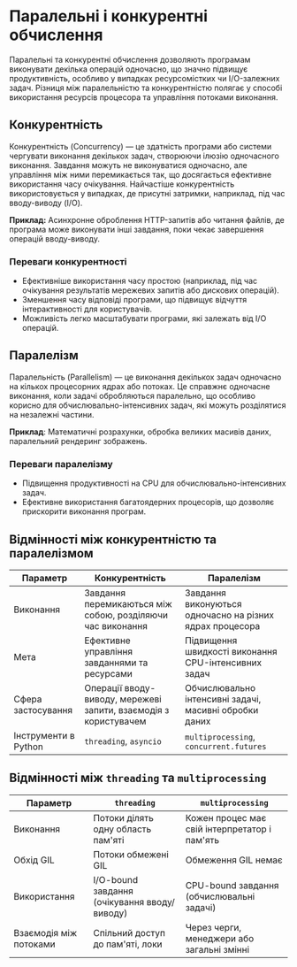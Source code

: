 # Паралельні і конкурентні обчислення

Паралельні та конкурентні обчислення дозволяють програмам виконувати декілька операцій одночасно, що значно підвищує продуктивність, особливо у випадках ресурсомістких чи I/O-залежних задач. Різниця між паралельністю та конкурентністю полягає у способі використання ресурсів процесора та управління потоками виконання.

## Конкурентність

Конкурентність (Concurrency) — це здатність програми або системи чергувати виконання декількох задач, створюючи ілюзію одночасного виконання. Завдання можуть не виконуватися одночасно, але управління між ними перемикається так, що досягається ефективне використання часу очікування. Найчастіше конкурентність використовується у випадках, де присутні затримки, наприклад, під час вводу-виводу (I/O).

**Приклад:** Асинхронне оброблення HTTP-запитів або читання файлів, де програма може виконувати інші завдання, поки чекає завершення операцій вводу-виводу.

### Переваги конкурентності

-   Ефективніше використання часу простою (наприклад, під час очікування результатів мережевих запитів або дискових операцій).
-   Зменшення часу відповіді програми, що підвищує відчуття інтерактивності для користувачів.
-   Можливість легко масштабувати програми, які залежать від I/O операцій.

## Паралелізм

Паралельність (Parallelism) — це виконання декількох задач одночасно на кількох процесорних ядрах або потоках. Це справжнє одночасне виконання, коли задачі обробляються паралельно, що особливо корисно для обчислювально-інтенсивних задач, які можуть розділятися на незалежні частини.

**Приклад**: Математичні розрахунки, обробка великих масивів даних, паралельний рендеринг зображень.

### Переваги паралелізму

-   Підвищення продуктивності на CPU для обчислювально-інтенсивних задач.
-   Ефективне використання багатоядерних процесорів, що дозволяє прискорити виконання програм.

## Відмінності між конкурентністю та паралелізмом

| Параметр             | Конкурентність                                                   | Паралелізм                                               |
| -------------------- | ---------------------------------------------------------------- | -------------------------------------------------------- |
| Виконання            | Завдання перемикаються між собою, розділяючи час виконання       | Завдання виконуються одночасно на різних ядрах процесора |
| Мета                 | Ефективне управління завданнями та ресурсами                     | Підвищення швидкості виконання CPU-інтенсивних задач     |
| Сфера застосування   | Операції вводу-виводу, мережеві запити, взаємодія з користувачем | Обчислювально інтенсивні задачі, масивні обробки даних   |
| Інструменти в Python | `threading`, `asyncio`                                           | `multiprocessing`, `concurrent.futures`                  |

## Відмінності між `threading` та `multiprocessing` 

| Параметр               | `threading`                                  | `multiprocessing`                             |
| ---------------------- | -------------------------------------------- | --------------------------------------------- |
| Виконання              | Потоки ділять одну область пам'яті           | Кожен процес має свій інтерпретатор і пам'ять |
| Обхід GIL              | Потоки обмежені GIL                          | Обмеження GIL немає                           |
| Використання           | I/O-bound завдання (очікування вводу/виводу) | CPU-bound завдання (обчислювальні задачі)     |
| Взаємодія між потоками | Спільний доступ до пам'яті, локи             | Через черги, менеджери або загальні змінні    |
